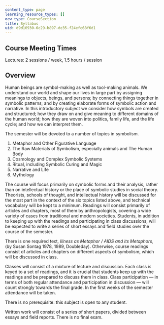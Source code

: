 ```yaml
---
content_type: page
learning_resource_types: []
ocw_type: CourseSection
title: Syllabus
uid: d9d10930-6c29-b897-de35-f24efc68f6d1
---
```


Course Meeting Times
--------------------

Lectures: 2 sessions / week, 1.5 hours / session

Overview
--------

Human beings are symbol-making as well as tool-making animals. We understand our world and shape our lives in large part by assigning meanings to objects, beings, and persons; by connecting things together in symbolic patterns; and by creating elaborate forms of symbolic action and narrative. In this introductory subject we consider how symbols are created and structured; how they draw on and give meaning to different domains of the human world; how they are woven into politics, family life, and the life cycle; and how we can interpret them.

The semester will be devoted to a number of topics in symbolism.

1.  Metaphor and Other Figurative Language
2.  The Raw Materials of Symbolism, especially animals and The Human Body
3.  Cosmology and Complex Symbolic Systems
4.  Ritual, including Symbolic Curing and Magic
5.  Narrative and Life
6.  Mythology

The course will focus primarily on symbolic forms and their analysis, rather than on intellectual history or the place of symbolic studies in social theory. Theorists, schools of thought, and intellectual history will be discussed for the most part in the context of the six topics listed above, and technical vocabulary will be kept to a minimum. Readings will consist primarily of articles and chapters, most of them by anthropologists, covering a wide variety of cases from traditional and modern societies. Students, in addition to keeping up with the readings and participating in class discussions, will be expected to write a series of short essays and field studies over the course of the semester.

There is one required text, _Illness as Metaphor_ _/ AIDS and its Metaphors_, (by Susan Sontag 1978, 1989, Doubleday). Otherwise, course readings consist of articles and chapters on different aspects of symbolism, which will be discussed in class.

Classes will consist of a mixture of lecture and discussion. Each class is keyed to a set of readings, and it is crucial that students keep up with the readings and be prepared to discuss them in class. Class participation — in terms of both regular attendance and participation in discussion — will count strongly towards the final grade. In the first weeks of the semester attendance will be taken.

There is no prerequisite: this subject is open to any student.

Written work will consist of a series of short papers, divided between essays and field reports. There is no final exam.